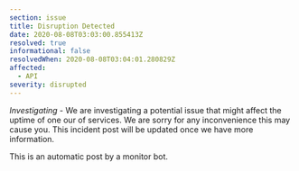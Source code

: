 ```yaml
---
section: issue
title: Disruption Detected
date: 2020-08-08T03:03:00.855413Z
resolved: true
informational: false
resolvedWhen: 2020-08-08T03:04:01.280829Z
affected:
  - API
severity: disrupted
---
```

*Investigating* - We are investigating a potential issue that might affect the uptime of one our of services. We are sorry for any inconvenience this may cause you. This incident post will be updated once we have more information.

This is an automatic post by a monitor bot.
        